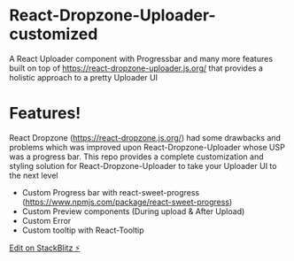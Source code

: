 # React-Dropzone-Uploader-customized

A React Uploader component with Progressbar and many more features built on top of https://react-dropzone-uploader.js.org/ that provides a holistic approach to a pretty Uploader UI

# Features!
React Dropzone (https://react-dropzone.js.org/) had some drawbacks and problems which was improved upon React-Dropzone-Uploader whose USP was a progress bar.
This repo provides a complete customization and styling solution for React-Dropzone-Uploader to take your Uploader UI to the next level
  - Custom Progress bar with react-sweet-progress (https://www.npmjs.com/package/react-sweet-progress)
  - Custom Preview components (During upload & After Upload)
  - Custom Error 
  - Custom tooltip with React-Tooltip

[Edit on StackBlitz ⚡](https://stackblitz.com/edit/react-dropzone-uploader-customized)
